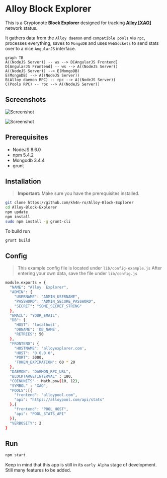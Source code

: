 Alloy Block Explorer
============

This is a Cryptonote **Block Explorer** designed for tracking [**Alloy [XAO]**](https://alloy.cash) network status.

It gathers data from the `Alloy daemon` and `compatible pools` via `rpc`, processes everything, saves to `MongoDB` and uses `WebSockets` to send stats over to a nice `AngularJS` interface.

```mermaid
graph TB
A((NodeJS Server)) -- ws --> D[AngularJS Frontend]
D[AngularJS Frontend] -- ws --> A((NodeJS Server))
A((NodeJS Server)) --> E(MongoDB)
E(MongoDB) --> A((NodeJS Server))
B(Alloy daemon RPC) -- rpc --> A((NodeJS Server))
C(Pools RPC) -- rpc --> A((NodeJS Server))
```
## Screenshots
![Screenshot](http://alloyexplorer.com/screenshots/screenshot-1.png "Explorer")

![Screenshot](http://alloyexplorer.com/screenshots/screenshot-2.png "Mempool")

## Prerequisites
* NodeJS 8.6.0
* npm 5.4.2
* Mongodb 3.4.4
* grunt

## Installation
> **Important:** Make sure you have the prerequisites installed.

```bash
git clone https://github.com/kh4n-ro/Alloy-Block-Explorer
cd Alloy-Block-Explorer
npm update
npm install
sudo npm install -g grunt-cli
```

To build run
```bash
grunt build
```

## Config
> This example config file is located under `lib/config-example.js`
> After entering your own data, save the file under `lib/config.js`
```bash
module.exports = {
  "NAME": "Alloy  Explorer",
  "ADMIN": {
    "USERNAME": "ADMIN_USERNAME",
    "PASSWORD": "ADMIN_SECURE_PASSWORD",
    "SECRET": "SOME_SECRET_STRING"
  },
  "EMAIL": "YOUR_EMAIL",
  "DB": {
    "HOST": 'localhost',
    "DBNAME": 'DB_NAME',
    "RETRIES": 50
  },
  "FRONTEND": {
    "HOSTNAME": 'alloyexplorer.com',
    "HOST": '0.0.0.0',
    "PORT": 3000,
    'TOKEN_EXPIRATION': 60 * 20
  },
  "DAEMON": "DAEMON_RPC_URL",
  "BLOCKTARGETINTERVAL" : 180,
  "COINUNITS" : Math.pow(10, 12),
  "SYMBOL" : "XAO",
  "POOLS":[{
    "frontend": "alloypool.com",
    "api": "https://alloypool.com/api/stats"
  },{
    "frontend": "POOL_HOST",
    "api": "POOL_STATS_API"
  }],
  "VERBOSITY": 2
}
```
## Run
```bash
npm start
```

Keep in mind that this app is still in its `early Alpha` stage of development.
Still many features to be added.
